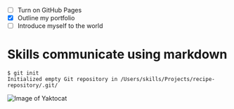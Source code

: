 - [ ] Turn on GitHub Pages
- [x] Outline my portfolio
- [ ] Introduce myself to the world
# Skills communicate using markdown
```
$ git init
Initialized empty Git repository in /Users/skills/Projects/recipe-repository/.git/
```
![Image of Yaktocat](https://octodex.github.com/images/yaktocat.png)
